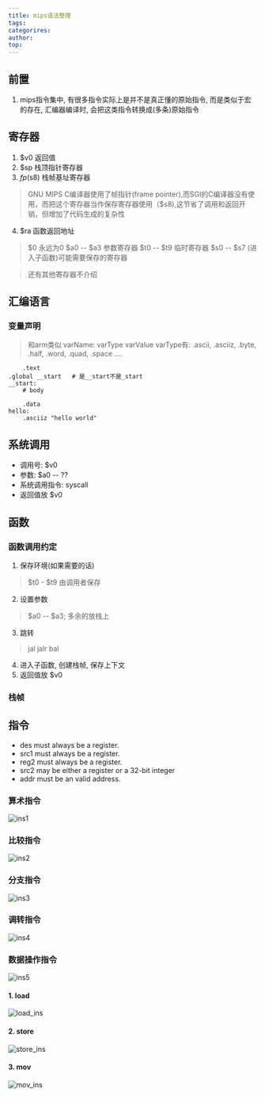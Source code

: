 ```yaml
---
title: mips语法整理
tags: 
categorires: 
author: 
top: 
---
```


## 前置
1. mips指令集中, 有很多指令实际上是并不是真正懂的原始指令, 而是类似于宏的存在, 汇编器编译时, 会把这类指令转换成(多条)原始指令

## 寄存器
1. $v0 返回值
2. $sp 栈顶指针寄存器
3. $fp ($s8) 栈帧基址寄存器
> GNU MIPS C编译器使用了帧指针(frame pointer),而SGI的C编译器没有使用，而把这个寄存器当作保存寄存器使用（$s8),这节省了调用和返回开销，但增加了代码生成的复杂性

4. $ra 函数返回地址

> $0 永远为0
> $a0 -- $a3 参数寄存器
> $t0 -- $t9   临时寄存器
> $s0 -- $s7 (进入子函数)可能需要保存的寄存器

> 还有其他寄存器不介绍

## 汇编语言

### 变量声明
> 和arm类似
> varName: varType varValue
> varType有: .ascii, .asciiz, .byte, .half, .word, .quad, .space ....
```mipsasm
	.text
.global __start   # 是__start不是_start
__start:
	# body
	
	.data
hello:
	.asciiz "hello world"

```



## 系统调用
+ 调用号: $v0
+ 参数: $a0 -- ??
+ 系统调用指令: syscall
+ 返回值放 $v0


## 函数

### 函数调用约定
1. 保存环境(如果需要的话)
> $t0 - $t9 由调用者保存

2. 设置参数
> $a0 -- $a3; 多余的放栈上

3. 跳转
> jal jalr
> bal

4. 进入子函数, 创建栈帧, 保存上下文
5. 返回值放 $v0

### 栈帧

## 指令
+ des must always be a register.
+ src1 must always be a register.
+ reg2 must always be a register.
+ src2 may be either a register or a 32-bit integer
+ addr must be an valid address. 

### 算术指令
![ins1](https://www.github.com/Byzero512/blog_img/raw/master/1542283194746.png)

### 比较指令
![ins2](https://www.github.com/Byzero512/blog_img/raw/master/1542283230833.png)

### 分支指令
![ins3](https://www.github.com/Byzero512/blog_img/raw/master/1542283267925.png)

### 调转指令
![ins4](https://www.github.com/Byzero512/blog_img/raw/master/1542283294500.png)

### 数据操作指令
![ins5](https://www.github.com/Byzero512/blog_img/raw/master/1542283337136.png)

#### 1. load
![load_ins](https://www.github.com/Byzero512/blog_img/raw/master/1542283399424.png)

#### 2. store
![store_ins](https://www.github.com/Byzero512/blog_img/raw/master/1542283489296.png)

#### 3. mov
![mov_ins](https://www.github.com/Byzero512/blog_img/raw/master/1542283522273.png)